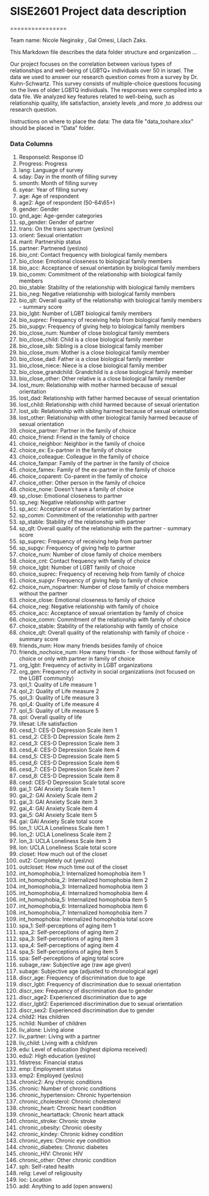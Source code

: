 # SISE2601 Project data description
================

Team name: Nicole Neginsky , Gal Omesi, Lilach Zaks.

This Markdown file describes the data folder structure and organization ...

Our project focuses on the correlation between various types of relationships and well-being of LGBTQ+ individuals over 50 in israel.
The data we used to answer our research question comes from a survey by Dr. Kuhn-Schwartz.
This survey consists of multiple-choice questions focusing on the lives of older LGBTQ individuals. The responses were compiled into a data file.
We analyzed key features related to well-being, such as relationship quality, life satisfaction, anxiety levels ,and more ,to address our research question.

Instructions on where to place the data:
The data file "data_toshare.xlsx" should be placed in "Data" folder.

### Data Columns

1. ResponseId: Response ID
2. Progress: Progress
3. lang: Language of survey
4. sday: Day in the month of filling survey
5. smonth: Month of filling survey
6. syear: Year of filling survey
7. age: Age of respondent
8. age2: Age of respondent (50-64\65+)
9. gender: Gender
10. gnd_age: Age-gender categories
11. sp_gender: Gender of partner
12. trans: On the trans spectrum (yes\no)
13. orient: Sexual orientation
14. marit: Partnership status
15. partner: Partnered (yes\no)
16. bio_cnt: Contact frequency with biological family members
17. bio_close: Emotional closeness to biological family members
18. bio_acc: Acceptance of sexual orientation by biological family members
19. bio_comm: Commitment of the relationship with biological family members
20. bio_stable: Stability of the relationship with biological family members
21. bio_neg: Negative relationship with biological family members
22. bio_qlt: Overall quality of the relationship with biological family members - summary score
23. bio_lgbt: Number of LGBT biological family members
24. bio_suprec: Frequency of receiving help from biological family members
25. bio_supgv: Frequency of giving help to biological family members
26. bio_close_num: Number of close biological family members
27. bio_close_child: Child is a close biological family member
28. bio_close_sib: Sibling is a close biological family member
29. bio_close_mum: Mother is a close biological family member
30. bio_close_dad: Father is a close biological family member
31. bio_close_niece: Niece is a close biological family member
32. bio_close_grandchild: Grandchild is a close biological family member
33. bio_close_other: Other relative is a close biological family member
34. lost_mum: Relationship with mother harmed because of sexual orientation
35. lost_dad: Relationship with father harmed because of sexual orientation
36. lost_child: Relationship with child harmed because of sexual orientation
37. lost_sib: Relationship with sibling harmed because of sexual orientation
38. lost_other: Relationship with other biological family harmed because of sexual orientation
39. choice_partner: Partner in the family of choice
40. choice_friend: Friend in the family of choice
41. choice_neighbor: Neighbor in the family of choice
42. choice_ex: Ex-partner in the family of choice
43. choice_colleague: Colleague in the family of choice
44. choice_fampar: Family of the partner in the family of choice
45. choice_famex: Family of the ex-partner in the family of choice
46. choice_coparent: Co-parent in the family of choice
47. choice_other: Other person in the family of choice
48. choice_none: Doesn't have a family of choice
49. sp_close: Emotional closeness to partner
50. sp_neg: Negative relationship with partner
51. sp_acc: Acceptance of sexual orientation by partner
52. sp_comm: Commitment of the relationship with partner
53. sp_stable: Stability of the relationship with partner
54. sp_qlt: Overall quality of the relationship with the partner - summary score
55. sp_suprec: Frequency of receiving help from partner
56. sp_supgv: Frequency of giving help to partner
57. choice_num: Number of close family of choice members
58. choice_cnt: Contact frequency with family of choice
59. choice_lgbt: Number of LGBT family of choice
60. choice_suprec: Frequency of receiving help from family of choice
61. choice_supgv: Frequency of giving help to family of choice
62. choice_num_nopartner: Number of close family of choice members without the partner
63. choice_close: Emotional closeness to family of choice
64. choice_neg: Negative relationship with family of choice
65. choice_acc: Acceptance of sexual orientation by family of choice
66. choice_comm: Commitment of the relationship with family of choice
67. choice_stable: Stability of the relationship with family of choice
68. choice_qlt: Overall quality of the relationship with family of choice - summary score
69. friends_num: How many friends besides family of choice
70. friends_nochoice_num: How many friends - for those without family of choice or only with partner in family of choice
71. org_lgbt: Frequency of activity in LGBT organizations
72. org_gen: Frequency of activity in social organizations (not focused on the LGBT community)
73. qol_1: Quality of Life measure 1
74. qol_2: Quality of Life measure 2
75. qol_3: Quality of Life measure 3
76. qol_4: Quality of Life measure 4
77. qol_5: Quality of Life measure 5
78. qol: Overall quality of life
79. lifesat: Life satisfaction
80. cesd_1: CES-D Depression Scale item 1
81. cesd_2: CES-D Depression Scale item 2
82. cesd_3: CES-D Depression Scale item 3
83. cesd_4: CES-D Depression Scale item 4
84. cesd_5: CES-D Depression Scale item 5
85. cesd_6: CES-D Depression Scale item 6
86. cesd_7: CES-D Depression Scale item 7
87. cesd_8: CES-D Depression Scale item 8
88. cesd: CES-D Depression Scale total score
89. gai_1: GAI Anxiety Scale item 1
90. gai_2: GAI Anxiety Scale item 2
91. gai_3: GAI Anxiety Scale item 3
92. gai_4: GAI Anxiety Scale item 4
93. gai_5: GAI Anxiety Scale item 5
94. gai: GAI Anxiety Scale total score
95. lon_1: UCLA Loneliness Scale item 1
96. lon_2: UCLA Loneliness Scale item 2
97. lon_3: UCLA Loneliness Scale item 3
98. lon: UCLA Loneliness Scale total score
99. closet: How much out of the closet
100. out2: Completely out (yes\no)
101. outcloset: How much time out of the closet
102. int_homophobia_1: Internalized homophobia item 1
103. int_homophobia_2: Internalized homophobia item 2
104. int_homophobia_3: Internalized homophobia item 3
105. int_homophobia_4: Internalized homophobia item 4
106. int_homophobia_5: Internalized homophobia item 5
107. int_homophobia_6: Internalized homophobia item 6
108. int_homophobia_7: Internalized homophobia item 7
109. int_homophobia: Internalized homophobia total score
110. spa_1: Self-perceptions of aging item 1
111. spa_2: Self-perceptions of aging item 2
112. spa_3: Self-perceptions of aging item 3
113. spa_4: Self-perceptions of aging item 4
114. spa_5: Self-perceptions of aging item 5
115. spa: Self-perceptions of aging total score
116. subage_raw: Subjective age (raw age given)
117. subage: Subjective age (adjusted to chronological age)
118. discr_age: Frequency of discrimination due to age
119. discr_lgbt: Frequency of discrimination due to sexual orientation
120. discr_sex: Frequency of discrimination due to gender
121. discr_age2: Experienced discrimination due to age
122. discr_lgbt2: Experienced discrimination due to sexual orientation
123. discr_sex2: Experienced discrimination due to gender
124. child2: Has children
125. nchild: Number of children
126. liv_alone: Living alone
127. liv_partner: Living with a partner
128. liv_child: Living with a child\ren
129. edu: Level of education (highest diploma received)
130. edu2: High education (yes\no)
131. fdistress: Financial status
132. emp: Employment status
133. emp2: Employed (yes\no)
134. chronic2: Any chronic conditions
135. chronic: Number of chronic conditions
136. chronic_hypertension: Chronic hypertension
137. chronic_cholesterol: Chronic cholesterol
138. chronic_heart: Chronic heart condition
139. chronic_heartattack: Chronic heart attack
140. chronic_stroke: Chronic stroke
141. chronic_obesity: Chronic obesity
142. chronic_kindey: Chronic kidney condition
143. chronic_eyes: Chronic eye condition
144. chronic_diabetes: Chronic diabetes
145. chronic_HIV: Chronic HIV
146. chronic_other: Other chronic condition
147. sph: Self-rated health
148. relig: Level of religiousity
149. loc: Location
150. add: Anything to add (open answers)

